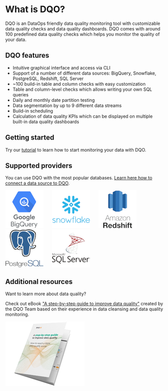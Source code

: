 # What is DQO?

DQO is an DataOps friendly data quality monitoring tool with customizable data quality checks and data quality dashboards.
DQO comes with around 100 predefined data quality checks which helps you monitor the quality of your data.  

## DQO features
- Intuitive graphical interface and access via CLI
- Support of a number of different data sources: BigQuery, Snowflake, PostgreSQL, Redshift, SQL Server
- ~100 build-in table and column checks with easy customization 
- Table and column-level checks which allows writing your own SQL queries
- Daily and monthly date partition testing
- Data segmentation by up to 9 different data streams
- Build-in scheduling
- Calculation of data quality KPIs which can be displayed on multiple built-in data quality dashboards

## Getting started

Try our [tutorial](./getting-started/index.md) to learn how to start monitoring your data with DQO.

## Supported providers

You can use DQO with the most popular databases. [Learn here how to connect a data source to DQO](./working-with-dqo/adding-data-source-connection/index.md).

![Google BigQuery](./images/connections/google-bigquery.png) &nbsp; &nbsp; &nbsp; ![Snowflake](./images/connections/snowflake.png) &nbsp; &nbsp; &nbsp; ![Amazon Redshift](./images/connections/amazon-redshift.png) &nbsp; &nbsp; &nbsp; ![PostgreSQL](./images/connections/postgresql.png) &nbsp; &nbsp; &nbsp; ![Microsoft SQL Server](./images/connections/microsoft-sql-server.png)

## Additional resources

Want to learn more about data quality? 

Check out eBook ["A step-by-step guide to improve data quality"](https://dqo.ai/dqo_ebook_a_step-by-step_guide_to_improve_data_quality-2/)
created by the DQO Team based on their experience in data cleansing and data quality monitoring.

![A step-by-step guide to improve data quality](./images/ebook.png "A step-by-step guide to improve data quality")

